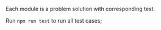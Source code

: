 Each module is a problem solution with corresponding test.

Run <code>npm run test</code> to run all test cases;